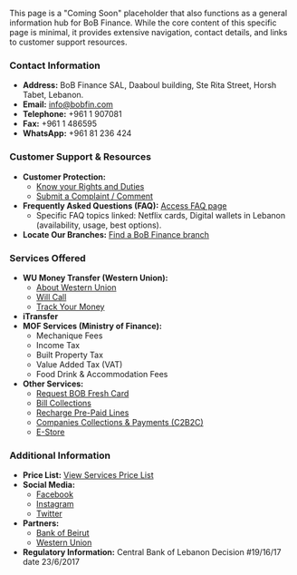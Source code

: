 This page is a "Coming Soon" placeholder that also functions as a general information hub for BoB Finance. While the core content of this specific page is minimal, it provides extensive navigation, contact details, and links to customer support resources.

### Contact Information

*   **Address:** BoB Finance SAL, Daaboul building, Ste Rita Street, Horsh Tabet, Lebanon.
*   **Email:** info@bobfin.com
*   **Telephone:** +961 1 907081
*   **Fax:** +961 1 486595
*   **WhatsApp:** +961 81 236 424

### Customer Support & Resources

*   **Customer Protection:**
    *   [Know your Rights and Duties](https://www.bob-finance.com/Inside/RightsAndDuties)
    *   [Submit a Complaint / Comment](https://www.bob-finance.com/CustomerProtection/ComplaintAndCommentView)
*   **Frequently Asked Questions (FAQ):** [Access FAQ page](https://www.bob-finance.com/Inside/FAQ)
    *   Specific FAQ topics linked: Netflix cards, Digital wallets in Lebanon (availability, usage, best options).
*   **Locate Our Branches:** [Find a BoB Finance branch](https://www.bob-finance.com/Inside/Subagents)

### Services Offered

*   **WU Money Transfer (Western Union):**
    *   [About Western Union](https://www.bob-finance.com/Inside/InsidePages/AboutWesternUnion)
    *   [Will Call](https://www.bob-finance.com/Inside/InsidePages/WillCall)
    *   [Track Your Money](http://www.wu.com/LB/en/track-transfer.html)
*   **iTransfer**
*   **MOF Services (Ministry of Finance):**
    *   Mechanique Fees
    *   Income Tax
    *   Built Property Tax
    *   Value Added Tax (VAT)
    *   Food Drink & Accommodation Fees
*   **Other Services:**
    *   [Request BOB Fresh Card](https://www.bob-finance.com/Request/FreshCards)
    *   [Bill Collections](https://www.bob-finance.com/Inside/InsidePages/BillCollections)
    *   [Recharge Pre-Paid Lines](https://www.bob-finance.com/Inside/InsidePages/RechargePrepaidLines)
    *   [Companies Collections & Payments (C2B2C)](https://www.bob-finance.com/Inside/InsidePages/C2B)
    *   [E-Store](https://www.bob-finance.com/Inside/InsidePages/Estore)

### Additional Information

*   **Price List:** [View Services Price List](https://www.bob-finance.com/Home/BuildPriceList/)
*   **Social Media:**
    *   [Facebook](https://www.facebook.com/BobFinanceSal)
    *   [Instagram](https://www.instagram.com/BoB_Finance)
    *   [Twitter](https://twitter.com/BoBFinance2)
*   **Partners:**
    *   [Bank of Beirut](http://www.bankofbeirut.com/)
    *   [Western Union](http://www.westernunion.com/)
*   **Regulatory Information:** Central Bank of Lebanon Decision #19/16/17 date 23/6/2017